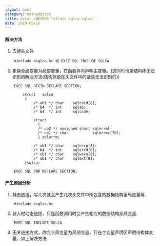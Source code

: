 ```yaml
---
layout: post
category: mathematics
title: error_LNK2005 "struct sqlca sqlca" .
date: 2019-06-16
---
```


#### **解决方法**

1. 去掉头文件

```
    #include <sqlca.h> 或 EXEC SQL INCLUDE SQLCA 
```
2. 更换全局变量为局部变量，在函数体内声明主变量。(这同时也是结构体无法识别的解决方法(结构体放在头文件中的话是无法识别的))

```
    EXEC SQL BEGIN DECLARE SECTION; 
    
        struct   sqlca
         {
             /* ub1 */ char    sqlcaid[8];
             /* b4  */ int     sqlabc;
             /* b4  */ int     sqlcode;
             
             struct
               {
               /* ub2 */ unsigned short sqlerrml;
               /* ub1 */ char           sqlerrmc[70];
               } sqlerrm;
               
             /* ub1 */ char    sqlerrp[8];
             /* b4  */ int     sqlerrd[6];
             /* ub1 */ char    sqlwarn[8];
             /* ub1 */ char    sqlext[8];
         }sqlca;
         
    EXEC SQL END DECLARE SECTION;
```
#### **产生原因分析**


1. 静态链接，写几次就会产生几次头文件中所包含的数据结构全局变量等.

```    
    #include <sqlca.h>  
```

2. 装入时动态链接，只是函数调用时会产生相应的数据结构全局变量.

```
    EXEC SQL INCLUDE SQLCA 
```

3. 无关链接方式，改变全局变量为局部变量，只在主变量声明区声明结构体变量，如上解决方法.

